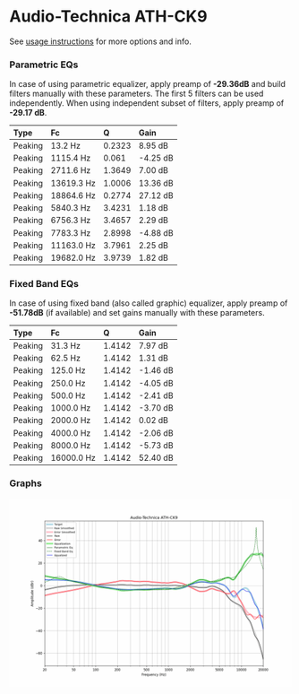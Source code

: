# Audio-Technica ATH-CK9
See [usage instructions](https://github.com/jaakkopasanen/AutoEq#usage) for more options and info.

### Parametric EQs
In case of using parametric equalizer, apply preamp of **-29.36dB** and build filters manually
with these parameters. The first 5 filters can be used independently.
When using independent subset of filters, apply preamp of **-29.17 dB**.

| Type    | Fc         |      Q | Gain     |
|:--------|:-----------|:-------|:---------|
| Peaking | 13.2 Hz    | 0.2323 | 8.95 dB  |
| Peaking | 1115.4 Hz  | 0.061  | -4.25 dB |
| Peaking | 2711.6 Hz  | 1.3649 | 7.00 dB  |
| Peaking | 13619.3 Hz | 1.0006 | 13.36 dB |
| Peaking | 18864.6 Hz | 0.2774 | 27.12 dB |
| Peaking | 5840.3 Hz  | 3.4231 | 1.18 dB  |
| Peaking | 6756.3 Hz  | 3.4657 | 2.29 dB  |
| Peaking | 7783.3 Hz  | 2.8998 | -4.88 dB |
| Peaking | 11163.0 Hz | 3.7961 | 2.25 dB  |
| Peaking | 19682.0 Hz | 3.9739 | 1.82 dB  |

### Fixed Band EQs
In case of using fixed band (also called graphic) equalizer, apply preamp of **-51.78dB**
(if available) and set gains manually with these parameters.

| Type    | Fc         |      Q | Gain     |
|:--------|:-----------|:-------|:---------|
| Peaking | 31.3 Hz    | 1.4142 | 7.97 dB  |
| Peaking | 62.5 Hz    | 1.4142 | 1.31 dB  |
| Peaking | 125.0 Hz   | 1.4142 | -1.46 dB |
| Peaking | 250.0 Hz   | 1.4142 | -4.05 dB |
| Peaking | 500.0 Hz   | 1.4142 | -2.41 dB |
| Peaking | 1000.0 Hz  | 1.4142 | -3.70 dB |
| Peaking | 2000.0 Hz  | 1.4142 | 0.02 dB  |
| Peaking | 4000.0 Hz  | 1.4142 | -2.06 dB |
| Peaking | 8000.0 Hz  | 1.4142 | -5.73 dB |
| Peaking | 16000.0 Hz | 1.4142 | 52.40 dB |

### Graphs
![](./Audio-Technica%20ATH-CK9.png)